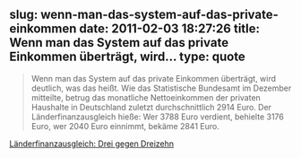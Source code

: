 slug: wenn-man-das-system-auf-das-private-einkommen
date: 2011-02-03 18:27:26
title: Wenn man das System auf das private Einkommen überträgt, wird...
type: quote
---

> Wenn man das System auf das private Einkommen überträgt, wird deutlich, was das heißt. Wie das Statistische Bundesamt im Dezember mitteilte, betrug das monatliche Nettoeinkommen der privaten Haushalte in Deutschland zuletzt durchschnittlich 2914 Euro. Der Länderfinanzausgleich hieße: Wer 3788 Euro verdient, behielte 3176 Euro, wer 2040 Euro einnimmt, bekäme 2841 Euro.

[Länderfinanzausgleich: Drei gegen Dreizehn](http://www.faz.net/s/Rub0E9EEF84AC1E4A389A8DC6C23161FE44/Doc~EE135EF15CB504199BE0414E65EFC3214~ATpl~Ecommon~Scontent.html)
